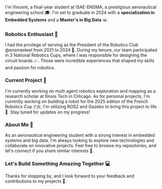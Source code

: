 I'm Vincent, a final-year student at ISAE-ENSMA, a prestigious aeronautical engineering school 🎓. I'm set to graduate in 2024 with a **specialization in Embedded Systems** and a **Master's in Big Data** 📊.

### Robotics Enthusiast 🤖

I had the privilege of serving as the President of the Robotics Club @ensmasteel from 2021 to 2024 🎉. During my tenure, our team participated in 3 National Robotics Cups, where I was responsible for designing the circuit boards 📈. Those were incredible experiences that shaped my skills and passion for robotics.

### Current Project 🚧

I'm currently working on multi agent robotics exploration and mapping as a research scholar at Ilinois Tech in CHicago.
As for personal projects, I'm currently working on building a robot for the 2025 edition of the French Robotics Cup 🇫🇷. I'm utilizing ROS2 and Gazebo to bring this project to life 🤩. Stay tuned for updates on my progress!

### About Me 👋

As an aeronautical engineering student with a strong interest in embedded systems and big data, I'm always looking to explore new technologies and collaborate on innovative projects. Feel free to browse my repositories, and let's connect if you share similar interests 🤝.

### Let's Build Something Amazing Together 💻
Thanks for stopping by, and I look forward to your feedback and contributions to my projects 🙏.
